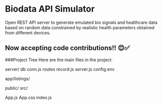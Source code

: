 # Biodata API Simulator
Open REST API server to generate emulated bio signals and healthcare data based on random data constrained by realistic health parameters obtained from different devices.

## Now accepting code contributions!! 😊✅


###Project Tree
Here are the main files in the project:

server/
db
conn.js
routes
record.js
server.js
config.env

app/listings/

public/
src/

App.js
App.css
index.js

